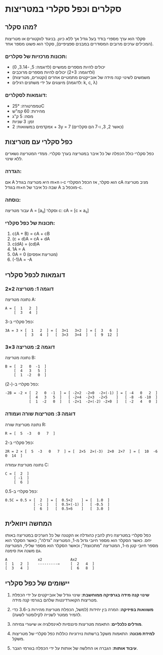 # סקלרים וכפל סקלרי במטריצות

## מהו סקלר?

סקלר הוא ערך מספרי בודד בעל גודל אך ללא כיוון. בניגוד לווקטורים או מטריצות (המכילים ערכים מרובים המסודרים במבנים ספציפיים), סקלר הוא פשוט מספר אחד.

### תכונות מרכזיות של סקלרים:
- יכולים להיות מספרים ממשיים (לדוגמה: 5, -3.14, 0)
- יכולים להיות מספרים מרוכבים (לדוגמה: 2+3i)
- משמשים לשינוי קנה מידה של אובייקטים מתמטיים אחרים (וקטורים, מטריצות)
- מיוצגים על ידי משתנים רגילים (לדוגמה: k, c, λ)

### דוגמאות לסקלרים:
- טמפרטורה: 25°C
- מהירות: 60 קמ"ש
- מסה: 5 ק"ג
- זמן: 3 שניות
- מקדמים במשוואות: 2x + 3y = 7 (כאשר 2, 3, ו-7 הם סקלרים)

## כפל סקלרי עם מטריצות

כפל סקלרי כולל הכפלה של כל איבר במטריצה בערך סקלרי. ממדי המטריצה נשארים ללא שינוי.

### הגדרה:
אם A היא מטריצה בגודל m×n ו-c הוא סקלר, אז הכפל הסקלרי cA מניב מטריצה בגודל m×n שבה כל איבר של A מוכפל ב-c.

### נוסחה:
עבור מטריצה A = [aᵢⱼ] וסקלר c:
cA = [c × aᵢⱼ]

### תכונות של כפל סקלרי:
1. c(A + B) = cA + cB
2. (c + d)A = cA + dA
3. c(dA) = (cd)A
4. 1A = A
5. 0A = 0 (מטריצת אפסים)
6. (-1)A = -A

## דוגמאות לכפל סקלרי

### דוגמה 1: מטריצה 2×2
נתונה מטריצה A:
```
A = [  1   2  ]
    [  3   4  ]
```

כפל סקלרי ב-3:
```
3A = 3 × [  1   2  ] = [  3×1   3×2  ] = [  3   6  ]
         [  3   4  ]   [  3×3   3×4  ]   [  9  12  ]
```

### דוגמה 2: מטריצה 3×3
נתונה מטריצה B:
```
B = [  2   0  -1  ]
    [  4   3   5  ]
    [  1  -2   0  ]
```

כפל סקלרי ב-(-2):
```
-2B = -2 × [  2   0  -1  ] = [ -2×2  -2×0  -2×(-1) ] = [ -4   0   2  ]
           [  4   3   5  ]   [ -2×4  -2×3  -2×5    ]   [ -8  -6 -10  ]
           [  1  -2   0  ]   [ -2×1  -2×(-2) -2×0  ]   [ -2   4   0  ]
```

### דוגמה 3: מטריצות שורה ועמודה
נתונה מטריצת שורה R:
```
R = [  5  -3   0   7  ]
```

כפל סקלרי ב-2:
```
2R = 2 × [  5  -3   0   7  ] = [  2×5  2×(-3)  2×0  2×7  ] = [  10  -6   0  14  ]
```

נתונה מטריצת עמודה C:
```
C = [  2  ]
    [ -1  ]
    [  6  ]
```

כפל סקלרי ב-0.5:
```
0.5C = 0.5 × [  2  ] = [  0.5×2    ] = [  1.0  ]
             [ -1  ]   [  0.5×(-1) ]   [ -0.5  ]
             [  6  ]   [  0.5×6    ]   [  3.0  ]
```

## המחשה ויזואלית

כפל סקלרי במטריצה ניתן להבין כהגדלה או הקטנה של כל הערכים במטריצה באותו יחס. כאשר הסקלר הוא מספר חיובי גדול מ-1, המטריצה "גדלה"; כאשר הסקלר הוא מספר חיובי קטן מ-1, המטריצה "מתכווצת"; וכאשר הסקלר הוא מספר שלילי, המטריצה גם משנה את סימנה.

```
A              x2             Ax2
[  1   2  ]    ---------→     [  2   4  ]
[  3   4  ]                   [  6   8  ]
```

## יישומים של כפל סקלרי

1. **שינוי קנה מידה בגרפיקה ממוחשבת**: שינוי גודל של אובייקטים על ידי הכפלת מטריצות הקואורדינטות שלהם בגורמי קנה מידה.

2. **משוואות בפיזיקה**: המרה בין יחידות (למשל, הכפלת מטריצת מהירות ב-3.6 כדי להמיר ממטר לשנייה לקילומטר לשעה).

3. **מודלים כלכליים**: התאמת מטריצות פיננסיות לאינפלציה או שיעורי צמיחה.

4. **למידת מכונה**: התאמות משקל ברשתות נוירוניות כוללות כפל סקלרי של מטריצות משקל.

5. **עיבוד אותות**: הגברה או החלשה של אותות על ידי הכפלה בגורמי הגבר.
